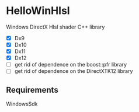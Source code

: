 # HelloWinHlsl
Windows DirectX Hlsl shader C++ library

- [x] Dx9
- [x] Dx10
- [x] Dx11
- [x] Dx12
- [ ] get rid of dependence on the boost::pfr library
- [ ] get rid of dependence on the DirectXTK12 library

## Requirements
WindowsSdk
